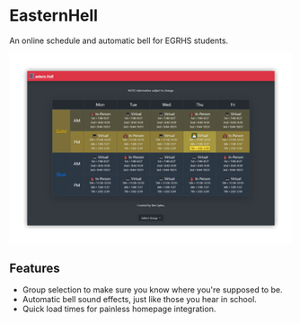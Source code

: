 # EasternHell
An online schedule and automatic bell for EGRHS students.

![screenshot](screenshot.png)

## Features
- Group selection to make sure you know where you're supposed to be.
- Automatic bell sound effects, just like those you hear in school.
- Quick load times for painless homepage integration.
